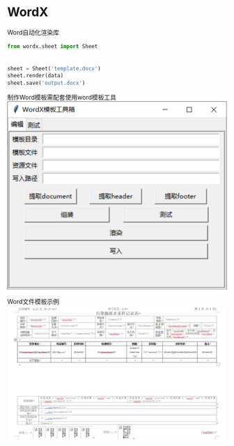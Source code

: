 # WordX
Word自动化渲染库  
```python
from wordx.sheet import Sheet 


sheet = Sheet('template.docx')
sheet.render(data)
sheet.save('output.docx')
```
制作Word模板需配套使用word模板工具
![Word模板工具箱](./img/wordx-tool.png)

Word文件模板示例
![Word模板示例](./img/word-template.png)


